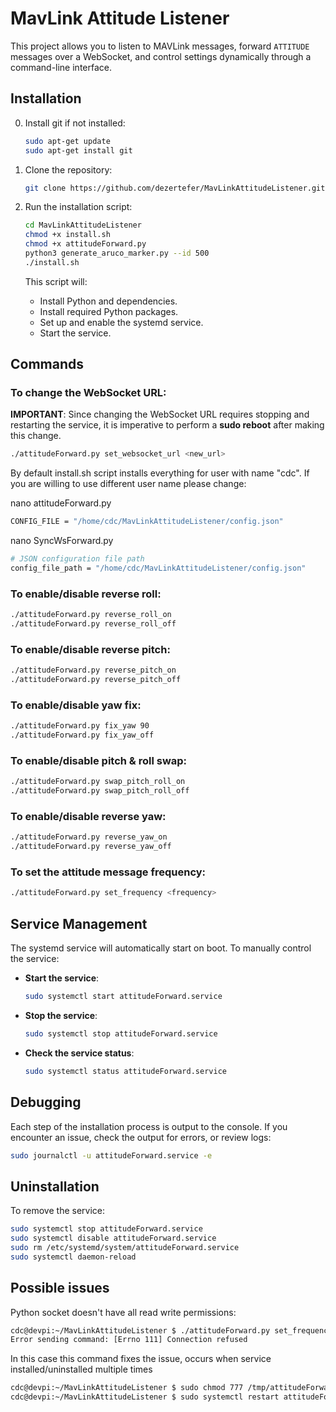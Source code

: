 
# MavLink Attitude Listener

This project allows you to listen to MAVLink messages, forward `ATTITUDE` messages over a WebSocket, and control settings dynamically through a command-line interface.

## Installation
0. Install git if not installed:
   ```bash
   sudo apt-get update
   sudo apt-get install git
   ```

1. Clone the repository:
   ```bash
   git clone https://github.com/dezertefer/MavLinkAttitudeListener.git
   ```

2. Run the installation script:
   ```bash
   cd MavLinkAttitudeListener
   chmod +x install.sh
   chmod +x attitudeForward.py
   python3 generate_aruco_marker.py --id 500
   ./install.sh
   ```

   This script will:
   - Install Python and dependencies.
   - Install required Python packages.
   - Set up and enable the systemd service.
   - Start the service.

## Commands

### To change the WebSocket URL:
**IMPORTANT**: Since changing the WebSocket URL requires stopping and restarting the service,
it is imperative to perform a **sudo reboot** after making this change.
   ```bash
   ./attitudeForward.py set_websocket_url <new_url>
   ```
By default install.sh script installs everything for user with name "cdc". If you are willing to use different user name please change:

nano attitudeForward.py 
   ```bash
   CONFIG_FILE = "/home/cdc/MavLinkAttitudeListener/config.json"
   ```
nano SyncWsForward.py
   ```bash
   # JSON configuration file path
   config_file_path = "/home/cdc/MavLinkAttitudeListener/config.json"
   ```

### To enable/disable reverse roll:
   ```bash
   ./attitudeForward.py reverse_roll_on
   ./attitudeForward.py reverse_roll_off
   ```

### To enable/disable reverse pitch:
   ```bash
   ./attitudeForward.py reverse_pitch_on
   ./attitudeForward.py reverse_pitch_off
   ```

### To enable/disable yaw fix:
   ```bash
   ./attitudeForward.py fix_yaw 90
   ./attitudeForward.py fix_yaw_off
   ```

### To enable/disable pitch & roll swap:
   ```bash
   ./attitudeForward.py swap_pitch_roll_on
   ./attitudeForward.py swap_pitch_roll_off
   ```

### To enable/disable reverse yaw:
   ```bash
   ./attitudeForward.py reverse_yaw_on
   ./attitudeForward.py reverse_yaw_off
   ```

### To set the attitude message frequency:
   ```bash
   ./attitudeForward.py set_frequency <frequency>
   ```

## Service Management

The systemd service will automatically start on boot. To manually control the service:

- **Start the service**:
   ```bash
   sudo systemctl start attitudeForward.service
   ```

- **Stop the service**:
   ```bash
   sudo systemctl stop attitudeForward.service
   ```

- **Check the service status**:
   ```bash
   sudo systemctl status attitudeForward.service
   ```

## Debugging

Each step of the installation process is output to the console. If you encounter an issue, check the output for errors, or review logs:
   ```bash
   sudo journalctl -u attitudeForward.service -e
   ```

## Uninstallation

To remove the service:
   ```bash
   sudo systemctl stop attitudeForward.service
   sudo systemctl disable attitudeForward.service
   sudo rm /etc/systemd/system/attitudeForward.service
   sudo systemctl daemon-reload
   ```

## Possible issues

Python socket doesn't have all read write permissions:
   ```bash
   cdc@devpi:~/MavLinkAttitudeListener $ ./attitudeForward.py set_frequency 100
   Error sending command: [Errno 111] Connection refused
   ```
In this case this command fixes the issue, occurs when service installed/uninstalled multiple times
   ```bash
   cdc@devpi:~/MavLinkAttitudeListener $ sudo chmod 777 /tmp/attitudeForward.sock
   cdc@devpi:~/MavLinkAttitudeListener $ sudo systemctl restart attitudeForward.service
   ```


